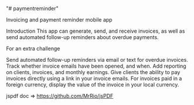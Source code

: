 "# paymentreminder" 

Invoicing and payment reminder mobile app


Introduction
This app can generate, send, and receive invoices, as well as send automated follow-up reminders about overdue payments.



For an extra challenge

Send automated follow-up reminders via email or text for overdue invoices.
Track whether invoice emails have been opened, and when.
Add reporting on clients, invoices, and monthly earnings.
Give clients the ability to pay invoices directly using a link in your invoice emails.
For invoices paid in a foreign currency, display the value of the invoice in your local currency.


jspdf doc => https://github.com/MrRio/jsPDF